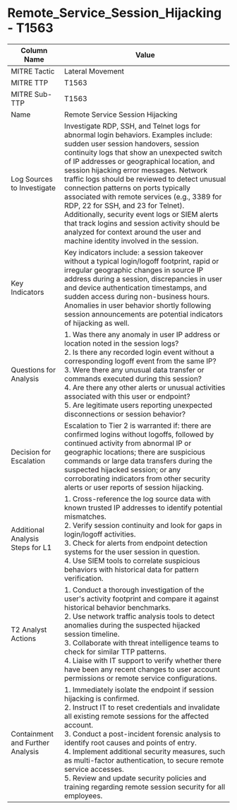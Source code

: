 # Remote_Service_Session_Hijacking - T1563

| Column Name | Value |
|-------------|-------|
| MITRE Tactic | Lateral Movement |
| MITRE TTP | T1563 |
| MITRE Sub-TTP | T1563 |
| Name | Remote Service Session Hijacking |
| Log Sources to Investigate | Investigate RDP, SSH, and Telnet logs for abnormal login behaviors. Examples include: sudden user session handovers, session continuity logs that show an unexpected switch of IP addresses or geographical location, and session hijacking error messages. Network traffic logs should be reviewed to detect unusual connection patterns on ports typically associated with remote services (e.g., 3389 for RDP, 22 for SSH, and 23 for Telnet). Additionally, security event logs or SIEM alerts that track logins and session activity should be analyzed for context around the user and machine identity involved in the session. |
| Key Indicators | Key indicators include: a session takeover without a typical login/logoff footprint, rapid or irregular geographic changes in source IP address during a session, discrepancies in user and device authentication timestamps, and sudden access during non-business hours. Anomalies in user behavior shortly following session announcements are potential indicators of hijacking as well. |
| Questions for Analysis | 1. Was there any anomaly in user IP address or location noted in the session logs?<br>2. Is there any recorded login event without a corresponding logoff event from the same IP?<br>3. Were there any unusual data transfer or commands executed during this session?<br>4. Are there any other alerts or unusual activities associated with this user or endpoint?<br>5. Are legitimate users reporting unexpected disconnections or session behavior? |
| Decision for Escalation | Escalation to Tier 2 is warranted if: there are confirmed logins without logoffs, followed by continued activity from abnormal IP or geographic locations; there are suspicious commands or large data transfers during the suspected hijacked session; or any corroborating indicators from other security alerts or user reports of session hijacking. |
| Additional Analysis Steps for L1 | 1. Cross-reference the log source data with known trusted IP addresses to identify potential mismatches. <br>2. Verify session continuity and look for gaps in login/logoff activities.<br>3. Check for alerts from endpoint detection systems for the user session in question.<br>4. Use SIEM tools to correlate suspicious behaviors with historical data for pattern verification. |
| T2 Analyst Actions | 1. Conduct a thorough investigation of the user's activity footprint and compare it against historical behavior benchmarks.<br>2. Use network traffic analysis tools to detect anomalies during the suspected hijacked session timeline.<br>3. Collaborate with threat intelligence teams to check for similar TTP patterns.<br>4. Liaise with IT support to verify whether there have been any recent changes to user account permissions or remote service configurations. |
| Containment and Further Analysis | 1. Immediately isolate the endpoint if session hijacking is confirmed.<br>2. Instruct IT to reset credentials and invalidate all existing remote sessions for the affected account.<br>3. Conduct a post-incident forensic analysis to identify root causes and points of entry.<br>4. Implement additional security measures, such as multi-factor authentication, to secure remote service accesses.<br>5. Review and update security policies and training regarding remote session security for all employees. |
